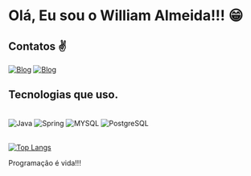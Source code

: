 # Olá, Eu sou o William Almeida!!! 😁

## Contatos ✌️

[![Blog](https://img.shields.io/badge/LinkedIn-0077B5?style=for-the-badge&logo=linkedin&logoColor=white)](https://www.linkedin.com/in/william-almeida-536464167/)
[![Blog](https://img.shields.io/badge/Instagram-E4405F?style=for-the-badge&logo=instagram&logoColor=white)](https://www.instagram.com/williamcrk1/)


## Tecnologias que uso. 

<div style="display: inline_block"><br/>
    <img align="center" alt="Java" src="https://img.shields.io/badge/Java-ED8B00?style=for-the-badge&logo=java&logoColor=white" />
    <img align="center" alt="Spring" src="https://img.shields.io/badge/Spring-6DB33F?style=for-the-badge&logo=spring&logoColor=white"/>
    <img align="center" alt="MYSQL"src="https://img.shields.io/badge/MySQL-00000F?style=for-the-badge&logo=mysql&logoColor=white"/>
    <img align="center" alt="PostgreSQL" src="https://img.shields.io/badge/PostgreSQL-316192?style=for-the-badge&logo=postgresql&logoColor=white"/>
    </div><br/>

[![Top Langs](https://github-readme-stats.vercel.app/api/top-langs/?username=Crkw1&langs_count=8)](https://github.com/Crkw1/github-readme-stats)






Programação é vida!!!



